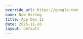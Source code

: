 ```yaml
---
override_url: https://google.com
name: Now Hiring
title: App Dev II
date: 2025-11-28
layout: default
---
```

